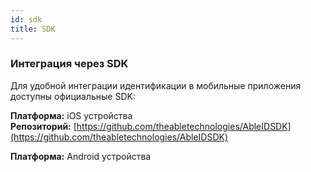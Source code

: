 ```yaml
---
id: sdk
title: SDK
---
```


### Интеграция через SDK

Для удобной интеграции идентификации в мобильные приложения доступны официальные SDK:

**Платформа:** iOS устройства  
**Репозиторий:** [https://github.com/theabletechnologies/AbleIDSDK](https://github.com/theabletechnologies/AbleIDSDK)

**Платформа:** Android устройства  
